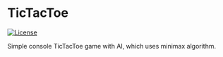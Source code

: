 # TicTacToe
[![License](http://img.shields.io/:license-mit-blue.svg)](http://doge.mit-license.org)

Simple console TicTacToe game with AI, which uses minimax algorithm.
